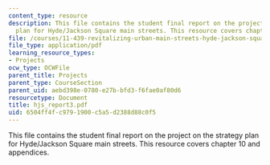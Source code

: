 ```yaml
---
content_type: resource
description: This file contains the student final report on the project on the strategy
  plan for Hyde/Jackson Square main streets. This resource covers chapter 10 and appendices.
file: /courses/11-439-revitalizing-urban-main-streets-hyde-jackson-square-roslindale-square-boston-spring-2005/6504ff4fc9791900c5a5d2388d88c0f5_hjs_report3.pdf
file_type: application/pdf
learning_resource_types:
- Projects
ocw_type: OCWFile
parent_title: Projects
parent_type: CourseSection
parent_uid: aebd398e-0780-e27b-bfd3-f6fae0af80d6
resourcetype: Document
title: hjs_report3.pdf
uid: 6504ff4f-c979-1900-c5a5-d2388d88c0f5
---
```

This file contains the student final report on the project on the strategy plan for Hyde/Jackson Square main streets. This resource covers chapter 10 and appendices.

